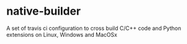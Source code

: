 native-builder
==============

A set of travis ci configuration to cross build C/C++ code and Python extensions on Linux, Windows and MacOSx
